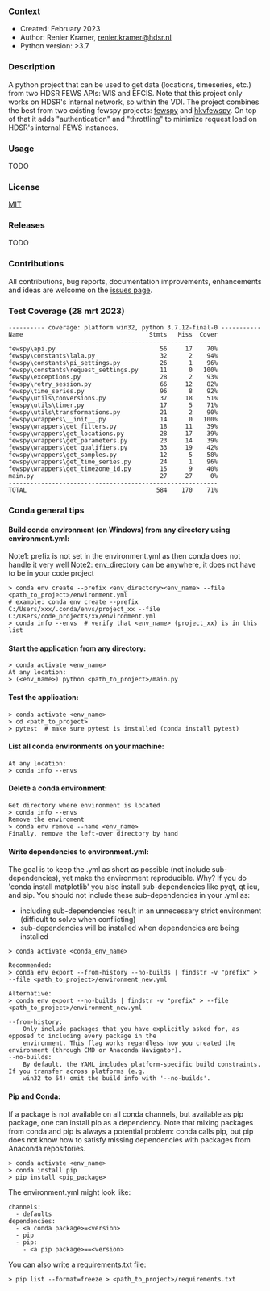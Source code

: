 ### Context
* Created: February 2023
* Author: Renier Kramer, renier.kramer@hdsr.nl
* Python version: >3.7

[hkvfewspy]: https://github.com/HKV-products-services/hkvfewspy
[fewspy]: https://github.com/d2hydro/fewspy
[MIT]: https://github.com/hdsr-mid/hdsr_fewspy/blob/main/LICENSE.txt
[Deltares FEWS PI]: https://publicwiki.deltares.nl/display/FEWSDOC/FEWS+PI+REST+Web+Service
[issues page]: https://github.com/hdsr-mid/hdsr_fewspy/issues

### Description
A python project that can be used to get data (locations, timeseries, etc.) from two HDSR FEWS APIs: WIS and EFCIS.
Note that this project only works on HDSR's internal network, so within the VDI.
The project combines the best from two existing fewspy projects: [fewspy] and [hkvfewspy]. On top of that it adds 
"authentication" and "throttling" to minimize request load on HDSR's internal FEWS instances.

### Usage 
TODO

### License 
[MIT]

### Releases
TODO

### Contributions
All contributions, bug reports, documentation improvements, enhancements and ideas are welcome on the [issues page].

### Test Coverage (28 mrt 2023)
```
---------- coverage: platform win32, python 3.7.12-final-0 -----------
Name                                   Stmts   Miss  Cover
----------------------------------------------------------
fewspy\api.py                             56     17    70%
fewspy\constants\lala.py                  32      2    94%
fewspy\constants\pi_settings.py           26      1    96%
fewspy\constants\request_settings.py      11      0   100%
fewspy\exceptions.py                      28      2    93%
fewspy\retry_session.py                   66     12    82%
fewspy\time_series.py                     96      8    92%
fewspy\utils\conversions.py               37     18    51%
fewspy\utils\timer.py                     17      5    71%
fewspy\utils\transformations.py           21      2    90%
fewspy\wrappers\__init__.py               14      0   100%
fewspy\wrappers\get_filters.py            18     11    39%
fewspy\wrappers\get_locations.py          28     17    39%
fewspy\wrappers\get_parameters.py         23     14    39%
fewspy\wrappers\get_qualifiers.py         33     19    42%
fewspy\wrappers\get_samples.py            12      5    58%
fewspy\wrappers\get_time_series.py        24      1    96%
fewspy\wrappers\get_timezone_id.py        15      9    40%
main.py                                   27     27     0%
----------------------------------------------------------
TOTAL                                    584    170    71%
```

### Conda general tips
#### Build conda environment (on Windows) from any directory using environment.yml:
Note1: prefix is not set in the environment.yml as then conda does not handle it very well
Note2: env_directory can be anywhere, it does not have to be in your code project
```
> conda env create --prefix <env_directory><env_name> --file <path_to_project>/environment.yml
# example: conda env create --prefix C:/Users/xxx/.conda/envs/project_xx --file C:/Users/code_projects/xx/environment.yml
> conda info --envs  # verify that <env_name> (project_xx) is in this list 
```
#### Start the application from any directory:
```
> conda activate <env_name>
At any location:
> (<env_name>) python <path_to_project>/main.py
```
#### Test the application:
```
> conda activate <env_name>
> cd <path_to_project>
> pytest  # make sure pytest is installed (conda install pytest)
```
#### List all conda environments on your machine:
```
At any location:
> conda info --envs
```
#### Delete a conda environment:
```
Get directory where environment is located 
> conda info --envs
Remove the enviroment
> conda env remove --name <env_name>
Finally, remove the left-over directory by hand
```
#### Write dependencies to environment.yml:
The goal is to keep the .yml as short as possible (not include sub-dependencies), yet make the environment 
reproducible. Why? If you do 'conda install matplotlib' you also install sub-dependencies like pyqt, qt 
icu, and sip. You should not include these sub-dependencies in your .yml as:
- including sub-dependencies result in an unnecessary strict environment (difficult to solve when conflicting)
- sub-dependencies will be installed when dependencies are being installed
```
> conda activate <conda_env_name>

Recommended:
> conda env export --from-history --no-builds | findstr -v "prefix" > --file <path_to_project>/environment_new.yml   

Alternative:
> conda env export --no-builds | findstr -v "prefix" > --file <path_to_project>/environment_new.yml 

--from-history: 
    Only include packages that you have explicitly asked for, as opposed to including every package in the 
    environment. This flag works regardless how you created the environment (through CMD or Anaconda Navigator).
--no-builds:
    By default, the YAML includes platform-specific build constraints. If you transfer across platforms (e.g. 
    win32 to 64) omit the build info with '--no-builds'.
```
#### Pip and Conda:
If a package is not available on all conda channels, but available as pip package, one can install pip as a dependency.
Note that mixing packages from conda and pip is always a potential problem: conda calls pip, but pip does not know 
how to satisfy missing dependencies with packages from Anaconda repositories. 
```
> conda activate <env_name>
> conda install pip
> pip install <pip_package>
```
The environment.yml might look like:
```
channels:
  - defaults
dependencies:
  - <a conda package>=<version>
  - pip
  - pip:
    - <a pip package>==<version>
```
You can also write a requirements.txt file:
```
> pip list --format=freeze > <path_to_project>/requirements.txt
```
